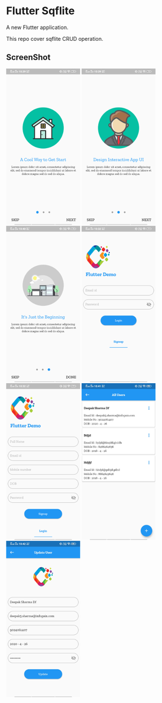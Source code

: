 # Flutter Sqflite

A new Flutter application.

This repo cover sqflite CRUD operation. 

## ScreenShot

<img src="https://github.com/webaddicted/Flutter-Sqflite/blob/master/screenshot/onboarding1.png" width="200">   <img src="https://github.com/webaddicted/Flutter-Sqflite/blob/master/screenshot/onboarding2.png" width="200">   <img src="https://github.com/webaddicted/Flutter-Sqflite/blob/master/screenshot/onboarding3.png" width="200">   <img src="https://github.com/webaddicted/Flutter-Sqflite/blob/master/screenshot/login.png" width="200">   <img src="https://github.com/webaddicted/Flutter-Sqflite/blob/master/screenshot/signup.png" width="200">   <img src="https://github.com/webaddicted/Flutter-Sqflite/blob/master/screenshot/home.jpg" width="200">   <img src="https://github.com/webaddicted/Flutter-Sqflite/blob/master/screenshot/update_user.jpg" width="200">
